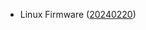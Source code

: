 - Linux Firmware ([20240220](https://git.kernel.org/pub/scm/linux/kernel/git/firmware/linux-firmware.git/tag/?h=20240220))
